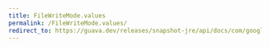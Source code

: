 ```yaml
---
title: FileWriteMode.values
permalink: /FileWriteMode.values/
redirect_to: https://guava.dev/releases/snapshot-jre/api/docs/com/google/common/io/FileWriteMode.html#values--
---
```

